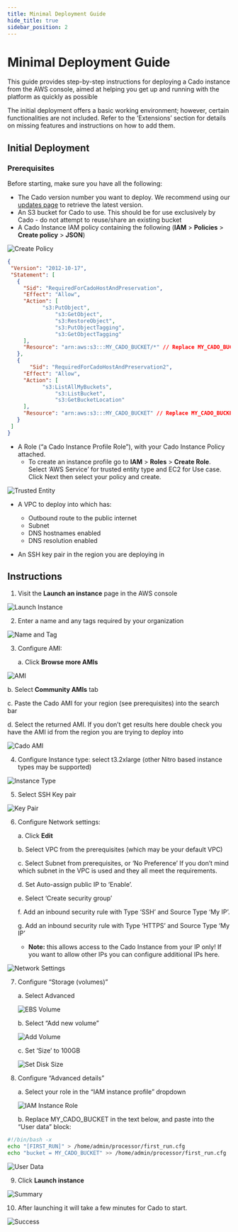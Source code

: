 ```yaml
---
title: Minimal Deployment Guide
hide_title: true
sidebar_position: 2
---
```


# Minimal Deployment Guide

This guide provides step-by-step instructions for deploying a Cado instance from the AWS console, aimed at helping you get up and running with the platform as quickly as possible

The initial deployment offers a basic working environment; however, certain functionalities are not included. Refer to the ‘Extensions’ section for details on missing features and instructions on how to add them.

## Initial Deployment

### Prerequisites

Before starting, make sure you have all the following:

- The Cado version number you want to deploy. We recommend using our [updates page](https://cado-public.s3.amazonaws.com/cado_updates_newest_v2.json) to retrieve the latest version.
- An S3 bucket for Cado to use. This should be for use exclusively by Cado - do not attempt to reuse/share an existing bucket
- A Cado Instance IAM policy containing the following (**IAM** > **Policies** > **Create policy** > **JSON**)

![Create Policy](/img/aws-create-policy.png)

```json
{
 "Version": "2012-10-17",
 "Statement": [
   {
     "Sid": "RequiredForCadoHostAndPreservation",
     "Effect": "Allow",
     "Action": [
           "s3:PutObject",
               "s3:GetObject",
               "s3:RestoreObject",
               "s3:PutObjectTagging",
               "s3:GetObjectTagging"
     ],
     "Resource": "arn:aws:s3:::MY_CADO_BUCKET/*" // Replace MY_CADO_BUCKET with your bucket name and delete this comment
   },
   {
       "Sid": "RequiredForCadoHostAndPreservation2",
     "Effect": "Allow",
     "Action": [
           "s3:ListAllMyBuckets",
               "s3:ListBucket",
               "s3:GetBucketLocation"
     ],
     "Resource": "arn:aws:s3:::MY_CADO_BUCKET" // Replace MY_CADO_BUCKET with your bucket name and delete this comment
   }
 ]
}
```
- A Role (“a Cado Instance Profile Role”), with your Cado Instance Policy attached.
  - To create an instance profile go to **IAM** > **Roles** > **Create Role**. Select ‘AWS Service’ for trusted entity type and EC2 for Use case. Click Next then select your policy and create.
 
![Trusted Entity](/img/aws-trusted-entity.png)

- A VPC to deploy into which has:
  - Outbound route to the public internet
  - Subnet
  - DNS hostnames enabled
  - DNS resolution enabled

- An SSH key pair in the region you are deploying in

## Instructions

1. Visit the **Launch an instance** page in the AWS console

![Launch Instance](/img/aws-launch-instance.png)

2. Enter a name and any tags required by your organization

![Name and Tag](/img/aws-name-tag.png)

3. Configure AMI:
   
   a. Click **Browse more AMIs**

![AMI](/img/aws-ami.png)

   b. Select **Community AMIs** tab
   
   c. Paste the Cado AMI for your region (see prerequisites) into the search bar
   
   d. Select the returned AMI. If you don’t get results here double check you have the AMI id from the region you are trying to deploy into

![Cado AMI](/img/aws-cado-ami.png)

4. Configure Instance type: select t3.2xlarge (other Nitro based instance types may be supported)

![Instance Type](/img/aws-instance-type.png)

5. Select SSH Key pair

![Key Pair](/img/aws-key-pair.png)

6. Configure Network settings:

   a. Click **Edit**

   b. Select VPC from the prerequisites (which may be your default VPC)
   
   c. Select Subnet from prerequisites, or ‘No Preference’ If you don’t mind which subnet in the VPC is used and they all meet the requirements.

   d. Set Auto-assign public IP to ‘Enable’.

   e. Select ‘Create security group’

   f. Add an inbound security rule with Type ‘SSH’ and Source Type ‘My IP’.

   g. Add an inbound security rule with Type ‘HTTPS’ and Source Type ‘My IP’

   - **Note:** this allows access to the Cado Instance from your IP only! If you want to allow other IPs you can configure additional IPs here.
  
![Network Settings](/img/aws-network-settings.png)

7. Configure “Storage (volumes)”

   a. Select Advanced

   ![EBS Volume](/img/aws-ebs-volume.png)

   b. Select “Add new volume”

   ![Add Volume](/img/aws-add-volume.png)

   c. Set ‘Size’ to 100GB

   ![Set Disk Size](/img/aws-volume-set-size.png)

8. Configure “Advanced details”

   a. Select your role in the “IAM instance profile” dropdown

   ![IAM Instance Role](/img/aws-instance-profile.png)

   b. Replace MY_CADO_BUCKET in the text below, and paste into the “User data” block:

```bash
#!/bin/bash -x
echo "[FIRST_RUN]" > /home/admin/processor/first_run.cfg
echo "bucket = MY_CADO_BUCKET" >> /home/admin/processor/first_run.cfg
```

![User Data](/img/aws-user-data.png)

9. Click **Launch instance**

![Summary](/img/aws-summary.png)

10. After launching it will take a few minutes for Cado to start.

![Success](/img/aws-success.png)
